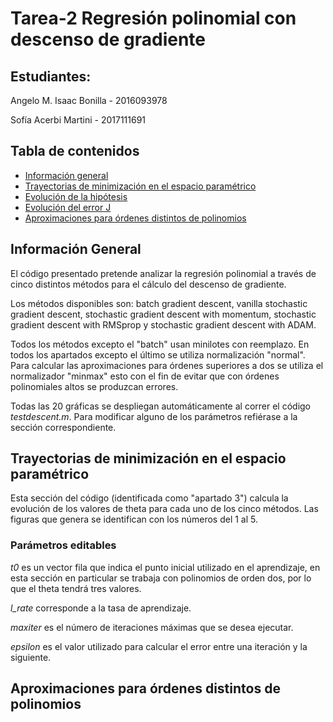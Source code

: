 # Tarea-2 Regresión polinomial con descenso de gradiente

## Estudiantes:
Angelo M. Isaac Bonilla - 2016093978

Sofía Acerbi Martini - 2017111691
            
## Tabla de contenidos
* [Información general](#información-general)
* [Trayectorias de minimización en el espacio paramétrico](#trayectorias-de-minimización-en-el-espacio-paramétrico)
* [Evolución de la hipótesis](#apartado4)
* [Evolución del error J](#apartado5)
* [Aproximaciones para órdenes distintos de polinomios](#aproximaciones-para-órdenes-distintos-de-polinomios)

## Información General
El código presentado pretende analizar la regresión polinomial a través
de cinco distintos métodos para el cálculo del descenso de gradiente.

Los métodos disponibles son: batch gradient descent, vanilla stochastic 
gradient descent, stochastic gradient descent with momentum, stochastic
gradient descent with RMSprop y stochastic gradient descent with ADAM.

Todos los métodos excepto el "batch" usan minilotes con reemplazo.
En todos los apartados excepto el último se utiliza normalización "normal".
Para calcular las aproximaciones para órdenes superiores a dos se utiliza 
el normalizador "minmax" esto con el fin de evitar que con órdenes polinomiales 
altos se produzcan errores.

Todas las 20 gráficas se despliegan automáticamente al correr el código *testdescent.m*.
Para modificar alguno de los parámetros refiérase a la sección correspondiente.

## Trayectorias de minimización en el espacio paramétrico
Esta sección del código (identificada como "apartado 3") calcula la evolución de los valores de theta
para cada uno de los cinco métodos. Las figuras que genera se identifican con los números del 1 al 5.

### Parámetros editables
*t0* es un vector fila que indica el punto inicial utilizado en el aprendizaje, en esta sección en 
particular se trabaja con polinomios de orden dos, por lo que el theta tendrá tres valores.

*l_rate* corresponde a la tasa de aprendizaje.

*maxiter* es el número de iteraciones máximas que se desea ejecutar.

*epsilon* es el valor utilizado para calcular el error entre una iteración y la siguiente.

## Aproximaciones para órdenes distintos de polinomios
